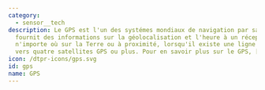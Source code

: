 ```yaml
---
category: 
  - sensor__tech
description: Le GPS est l'un des systémes mondiaux de navigation par satellite qui
  fournit des informations sur la géolocalisation et l'heure à un récepteur GPS situé
  n'importe où sur la Terre ou à proximité, lorsqu'il existe une ligne de visée dégagée
  vers quatre satellites GPS ou plus. Pour en savoir plus sur le GPS, [cliquez ici](https://fr.wikipedia.org/wiki/Global_Positioning_System).
icon: /dtpr-icons/gps.svg
id: gps
name: GPS
---
```

